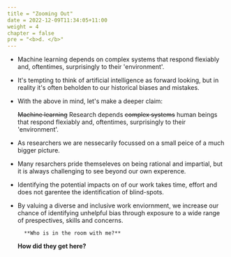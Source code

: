 ```yaml
---
title = "Zooming Out"
date = 2022-12-09T11:34:05+11:00
weight = 4
chapter = false
pre = "<b>d. </b>"
---
```

* Machine learning depends on complex systems that respond flexiably and, oftentimes, surprisingly to their 'environment'.
* It's tempting to think of artificial intelligence as forward looking, but in reality it's often beholden to our historical biases and mistakes.

* With the above in mind, let's make a deeper claim:

	~~Machine learning~~ Research depends ~~complex systems~~ human beings that respond flexiably and, oftentimes, surprisingly to their 'environment'.
    
* As researchers we are nessecarily focussed on a small peice of a much bigger picture.
* Many resarchers pride themseleves on being rational and impartial, but it is always challenging to see beyond our own experence.
* Identifying the potential impacts on of our work takes time, effort and does not garentee the identification of blind-spots.
* By valuing a diverse and inclusive work enviornment, we increase our chance of identifying unhelpful bias through exposure to a wide range of prespectives, skills and concerns. 

    	**Who is in the room with me?**
	**How did they get here?**
